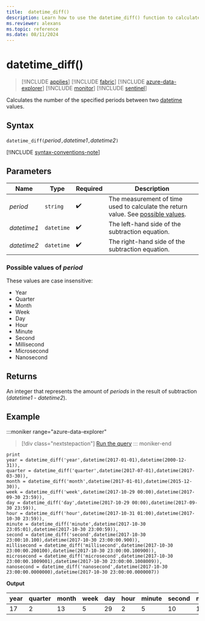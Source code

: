 ```yaml
---
title:  datetime_diff()
description: Learn how to use the datetime_diff() function to calculate the period between two datetime values. 
ms.reviewer: alexans
ms.topic: reference
ms.date: 08/11/2024
---
```

# datetime_diff()

> [!INCLUDE [applies](../includes/applies-to-version/applies.md)] [!INCLUDE [fabric](../includes/applies-to-version/fabric.md)] [!INCLUDE [azure-data-explorer](../includes/applies-to-version/azure-data-explorer.md)] [!INCLUDE [monitor](../includes/applies-to-version/monitor.md)] [!INCLUDE [sentinel](../includes/applies-to-version/sentinel.md)]

Calculates the number of the specified periods between two [datetime](scalar-data-types/datetime.md) values.

## Syntax

`datetime_diff(`*period*`,`*datetime1*`,`*datetime2*`)`

[!INCLUDE [syntax-conventions-note](../includes/syntax-conventions-note.md)]

## Parameters

| Name | Type | Required | Description |
|--|--|--|--|
| *period* | `string` |  :heavy_check_mark: | The measurement of time used to calculate the return value. See [possible values](#possible-values-of-period).|
| *datetime1* | `datetime` |  :heavy_check_mark: | The left-hand side of the subtraction equation.|
| *datetime2* | `datetime` |  :heavy_check_mark: | The right-hand side of the subtraction equation. |

### Possible values of *period*

These values are case insensitive:

* Year
* Quarter
* Month
* Week
* Day
* Hour
* Minute
* Second
* Millisecond
* Microsecond
* Nanosecond

## Returns

An integer that represents the amount of *periods* in the result of subtraction (*datetime1* - *datetime2*).

## Example

:::moniker range="azure-data-explorer"
> [!div class="nextstepaction"]
> <a href="https://dataexplorer.azure.com/clusters/help/databases/Samples?query=H4sIAAAAAAAAA52S3YrDIBCF7/sU3rVCDTORkCawz7JIY6lsY7pZw9K3X3+6bagmQsWrc8bvDONcR6XN5ibFSD5IJ4w0qpefnTqddlunbvf/4q4ErBmgvXQuAjAsGUdK95vvSYxGJlB3I6LVrzQncsbB0fpBm3PM8nK+L6x8X570K+VXDHLqKweBlQ0BaAGivhpLIyVvq8YxO3GLkVZ8n3gepsTonJpgciSACaazZsxe6cnIxBC9nuL6x1C18cc8XbjTf+Rx0F1MD/oyHVqEAlea9+MqGgh7oC4XtRQ1M9fyLM2uaj7SVjxSj+OwnPowM6kBuDrLUHWwhS5XC70Y+/QyqRBOJjUU1ZT+AYwetRIGBAAA" target="_blank">Run the query</a>
::: moniker-end

```kusto
print
year = datetime_diff('year',datetime(2017-01-01),datetime(2000-12-31)),
quarter = datetime_diff('quarter',datetime(2017-07-01),datetime(2017-03-30)),
month = datetime_diff('month',datetime(2017-01-01),datetime(2015-12-30)),
week = datetime_diff('week',datetime(2017-10-29 00:00),datetime(2017-09-30 23:59)),
day = datetime_diff('day',datetime(2017-10-29 00:00),datetime(2017-09-30 23:59)),
hour = datetime_diff('hour',datetime(2017-10-31 01:00),datetime(2017-10-30 23:59)),
minute = datetime_diff('minute',datetime(2017-10-30 23:05:01),datetime(2017-10-30 23:00:59)),
second = datetime_diff('second',datetime(2017-10-30 23:00:10.100),datetime(2017-10-30 23:00:00.900)),
millisecond = datetime_diff('millisecond',datetime(2017-10-30 23:00:00.200100),datetime(2017-10-30 23:00:00.100900)),
microsecond = datetime_diff('microsecond',datetime(2017-10-30 23:00:00.1009001),datetime(2017-10-30 23:00:00.1008009)),
nanosecond = datetime_diff('nanosecond',datetime(2017-10-30 23:00:00.0000000),datetime(2017-10-30 23:00:00.0000007))
```

**Output**

|year|quarter|month|week|day|hour|minute|second|millisecond|microsecond|nanosecond|
|---|---|---|---|---|---|---|---|---|---|---|
|17|2|13|5|29|2|5|10|100|100|-700|
